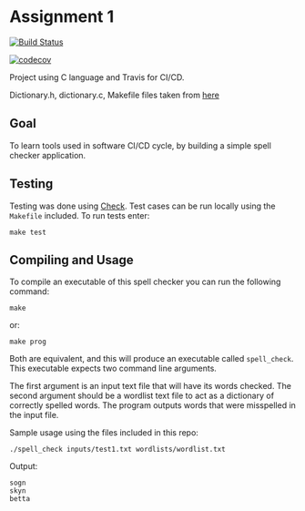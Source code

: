 # Assignment 1

[![Build Status](https://travis-ci.org/kratel/nyu_appsec.svg?branch=master)](https://travis-ci.org/kratel/nyu_appsec)

[![codecov](https://codecov.io/gh/kratel/nyu_appsec/branch/master/graph/badge.svg?token=NKjVKkhy2N)](https://codecov.io/gh/kratel/nyu_appsec)

Project using C language and Travis for CI/CD.

Dictionary.h, dictionary.c, Makefile files taken from [here](https://github.com/kcg295/AppSecAssignment1)

## Goal

To learn tools used in software CI/CD cycle, by building a simple spell checker application.

## Testing

Testing was done using [Check](https://libcheck.github.io/check/).
Test cases can be run locally using the `Makefile` included.
To run tests enter:

```shell
make test
```

## Compiling and Usage

To compile an executable of this spell checker you can run the following command:

```shell
make
```

or:

```shell
make prog
```

Both are equivalent, and this will produce an executable called `spell_check`. This executable expects two command line arguments.

The first argument is an input text file that will have its words checked. The second argument should be a wordlist text file to act as a dictionary of correctly spelled words. The program outputs words that were misspelled in the input file.

Sample usage using the files included in this repo:

```shell
./spell_check inputs/test1.txt wordlists/wordlist.txt
```

Output:
```text
sogn
skyn
betta
```
